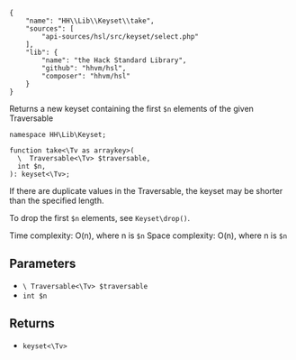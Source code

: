 ``` yamlmeta
{
    "name": "HH\\Lib\\Keyset\\take",
    "sources": [
        "api-sources/hsl/src/keyset/select.php"
    ],
    "lib": {
        "name": "the Hack Standard Library",
        "github": "hhvm/hsl",
        "composer": "hhvm/hsl"
    }
}
```




Returns a new keyset containing the first ` $n ` elements of the given
Traversable




``` Hack
namespace HH\Lib\Keyset;

function take<\Tv as arraykey>(
  \  Traversable<\Tv> $traversable,
  int $n,
): keyset<\Tv>;
```




If there are duplicate values in the Traversable, the keyset may be shorter
than the specified length.




To drop the first ` $n ` elements, see `` Keyset\drop() ``.




Time complexity: O(n), where n is ` $n `
Space complexity: O(n), where n is `` $n ``




## Parameters




+ ` \ Traversable<\Tv> $traversable `
+ ` int $n `




## Returns




* ` keyset<\Tv> `
<!-- HHAPIDOC -->
